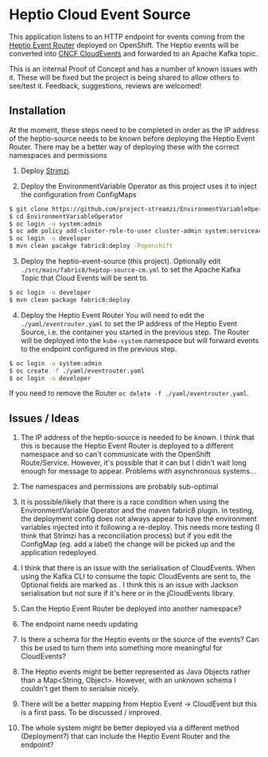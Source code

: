 # Heptio Cloud Event Source

This application listens to an HTTP endpoint for events coming from the [Heptio Event Router](https://github.com/heptiolabs/eventrouter) deployed on OpenShift.
The Heptio events will be converted into [CNCF CloudEvents](http://cloudevents.io) and forwarded to an Apache Kafka topic.

This is an internal Proof of Concept and has a number of known issues with it. 
These will be fixed but the project is being shared to allow others to see/test it.
Feedback, suggestions, reviews are welcomed!

## Installation

At the moment, these steps need to be completed in order as the IP address of the heptio-source needs to be known before deploying the Heptio Event Router.
There may be a better way of deploying these with the correct namespaces and permissions

1. Deploy [Strimzi](http://strimzi.io).

2. Deploy the EnvironmentVariable Operator as this project uses it to inject the configuration from ConfigMaps

```bash
$ git clone https://github.com/project-streamzi/EnvironmentVariableOperator.git
$ cd EnvironmentVariableOperator
$ oc login -u system:admin
$ oc adm policy add-cluster-role-to-user cluster-admin system:serviceaccount:myproject:default
$ oc login -u developer
$ mvn clean pacakge fabric8:deploy -Popenshift
```

3. Deploy the heptio-event-source (this project). Optionally edit `./src/main/fabric8/heptop-source-cm.yml` to set the Apache Kafka Topic that Cloud Events will be sent to.

```bash
$ oc login -u developer
$ mvn clean package fabric8:deploy
```

4. Deploy the Heptio Event Router
You will need to edit the `./yaml/eventrouter.yaml` to set the IP address of the Heptio Event Source, i.e. the container you started in the previous step.
The Router will be deployed into the `kube-system` namespace but will forward events to the endpoint configured in the previous step.

```bash
$ oc login -u system:admin
$ oc create -f ./yaml/eventrouter.yaml
$ oc login -u developer
```

If you need to remove the Router `oc delete -f ./yaml/eventrouter.yaml`.


## Issues / Ideas

1. The IP address of the heptio-source is needed to be known. 
I think that this is because the Heptio Event Router is deployed to a different namespace and so can't communicate with the OpenShift Route/Service.
However, it's possible that it can but I didn't wait long enough for message to appear.
Problems with asynchronous systems...

1. The namespaces and permissions are probably sub-optimal

1. It is possible/likely that there is a race condition when using the EnvironmentVariable Operator and the maven fabric8 plugin.
In testing, the deployment config does not always appear to have the environment variables injected into it following a re-deploy.
This needs more testing (I think that Strimzi has a reconciliation process) but if you edit the ConfigMap (eg. add a label) the change will be picked up and the application redeployed.

1. I think that there is an issue with the serialisation of CloudEvents. 
When using the Kafka CLI to consume the topic CloudEvents are sent to, the Optional fields are marked as <present>. 
I think this is an issue with Jackson serialisation but not sure if it's here or in the jCloudEvents library. 

1. Can the Heptio Event Router be deployed into another namespace?

1. The endpoint name needs updating

1. Is there a schema for the Heptio events or the source of the events? Can this be used to turn them into something more meaningful for CloudEvents?

1. The Heptio events might be better represented as Java Objects rather than a Map<String, Object>. 
However, with an unknown schema I couldn't get them to serialsie nicely.

1. There will be a better mapping from Heptio Event -> CloudEvent but this is a first pass. 
To be discussed / improved.

1. The whole system might be better deployed via a different method (Deployment?) that can include the Heptio Event Router and the endpoint?